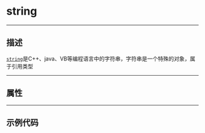 # string

------------------------------------------------------------------------------------------
## 描述

[`string`](/Api/DataType/String.md)是C++、java、VB等编程语言中的字符串，字符串是一个特殊的对象，属于引用类型

------------------------------------------------------------------------------------------
## 属性



------------------------------------------------------------------------------------------
## 示例代码